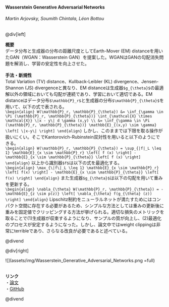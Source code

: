 #### Wasserstein Generative Adversarial Networks
###### Martin Arjovsky, Soumith Chintala, Léon Bottou

@div[left]

__概要__<br>
データ分布と生成器の分布の距離尺度としてEarth-Mover (EM) distanceを用いたGAN（WGAN：Wasserstein GAN）を提案した。WGANはGANの勾配消失問題を解消し、学習の安定性を向上させた。<br>
<br>
__手法・新規性__<br>
Total Variation (TV) distance、Kullback-Leibler (KL) divergence、Jensen-Shannon (JS) divergenceと異なり、EM distanceは生成器`$g_{\theta}$`の最適解以外の領域においても勾配が連続であり、学習において適切である。EM distanceはデータ分布`$\mathbb{P}_r$`と生成器の分布`$\mathbb{P}_{\theta}$`を用いて、以下の式で表される。<br>
`\begin{align} W(\mathbb{P}_r, \mathbb{P}_{\theta}) &= \inf_{\gamma \in \Pi (\mathbb{P}_r, \mathbb{P}_{\theta})} \int_{\mathcal{X} \times \mathcal{X}} \|x - y\| d \gamma (x,y) \\ &= \inf_{\gamma \in \Pi (\mathbb{P}_r, \mathbb{P}_{\theta})} \mathbb{E}_{(x,y) \sim \gamma} \left[ \|x-y\| \right] \end{align}`
しかし、このままでは下限を取る操作が扱いにくい。そこでKantorovich-Rubinstein双対性を用いると以下のようにできる。<br>
`\begin{align} W(\mathbb{P}_r, \mathbb{P}_{\theta}) = \sup_{|f|_L \leq 1} \mathbb{E}_{x \sim \mathbb{P}_r} \left[ f (x) \right] - \mathbb{E}_{x \sim \mathbb{P}_{\theta}} \left[ f (x) \right] \end{align}`
以上から識別器`$f$`は以下の式を最適化する。<br>
`\begin{align} \max_{\|f\|_L \leq 1} \mathbb{E}_{x \sim \mathbb{P}_r} \left[ f(x) \right] - \mathbb{E}_{x \sim \mathbb{P}_{\theta}} \left[ f(x) \right] \end{align}`
また生成器`$g_{\theta}$`は以下の勾配を用いて重みを更新する。<br>
`\begin{align} \nabla_{\theta} W(\mathbb{P}_r, \mathbb{P}_{\theta}) = - \mathbb{E}_{z \sim p(z)} \left[ \nabla_{\theta} f(g_{\theta} (z)) \right] \end{align}`
Lipschitz制約をニューラルネットが満たすためにはコンパクト空間に存在する必要があるため、シンプルな方法としては重みの更新後に重みを固定値でクリッピングする方法が挙げられる。適切な損失のメトリックを取ることで(1)生成器が収束するようになり、サンプルの質が向上し、(2)最適化のプロセスが安定するようになった。しかし、論文中ではweight clippingは非常にterribleであり、さらなる改良が必要であると述べている。

@divend

@div[right]

![](assets/img/Wasserstein_Generative_Adversarial_Networks.png =full)<br>
<br>

__リンク__<br>
・[論文](http://proceedings.mlr.press/v70/arjovsky17a/arjovsky17a.pdf)<br>
・[GitHub](https://github.com/martinarjovsky/WassersteinGAN)<br>

@divend